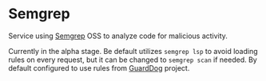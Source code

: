 # Semgrep

Service using [Semgrep](https://semgrep.dev) OSS to analyze code for malicious activity.

Currently in the alpha stage. Be default utilizes `semgrep lsp` to avoid loading rules
on every request, but it can be changed to `semgrep scan` if needed.
By default configured to use rules from [GuardDog](https://github.com/DataDog/guarddog) project.